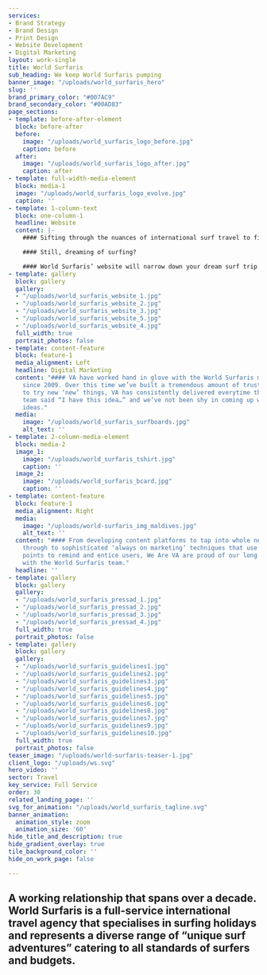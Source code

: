 ```yaml
---
services:
- Brand Strategy
- Brand Design
- Print Design
- Website Development
- Digital Marketing
layout: work-single
title: World Surfaris
sub_heading: We keep World Surfaris pumping
banner_image: "/uploads/world_surfaris_hero"
slug: ''
brand_primary_color: "#007AC9"
brand_secondary_color: "#00AD83"
page_sections:
- template: before-after-element
  block: before-after
  before:
    image: "/uploads/world_surfaris_logo_before.jpg"
    caption: before
  after:
    image: "/uploads/world_surfaris_logo_after.jpg"
    caption: after
- template: full-width-media-element
  block: media-1
  image: "/uploads/world_surfaris_logo_evolve.jpg"
  caption: ''
- template: 1-column-text
  block: one-column-1
  headline: Website
  content: |-
    #### Sifting through the nuances of international surf travel to find you dream wave in a world that expects instant pricing, lightning-fast loading and a visual feast for the eyes - you’ll need a team that understands data hierarchy, can integrate with third party API’s and know their Mentawais from their Maldives.

    #### Still, dreaming of surfing?

    #### World Surfaris’ website will narrow down your dream surf trip for you quickly, quietly and look damn fine doing it.
- template: gallery
  block: gallery
  gallery:
  - "/uploads/world_surfaris_website_1.jpg"
  - "/uploads/world_surfaris_website_2.jpg"
  - "/uploads/world_surfaris_website_3.jpg"
  - "/uploads/world_surfaris_website_5.jpg"
  - "/uploads/world_surfaris_website_4.jpg"
  full_width: true
  portrait_photos: false
- template: content-feature
  block: feature-1
  media_alignment: Left
  headline: Digital Marketing
  content: "#### VA have worked hand in glove with the World Surfaris marketing team
    since 2009. Over this time we’ve built a tremendous amount of trust. Always ready
    to try new ‘new’ things, VA has consistently delivered everytime the World Surfaris
    team said “I have this idea…” and we’ve not been shy in coming up with our own
    ideas."
  media:
    image: "/uploads/world_surfaris_surfboards.jpg"
    alt_text: ''
- template: 2-column-media-element
  block: media-2
  image_1:
    image: "/uploads/world_surfaris_tshirt.jpg"
    caption: ''
  image_2:
    image: "/uploads/world_surfaris_bcard.jpg"
    caption: ''
- template: content-feature
  block: feature-1
  media_alignment: Right
  media:
    image: "/uploads/world-surfaris_img_maldives.jpg"
    alt_text: ''
  content: "#### From developing content platforms to tap into whole new demographics
    through to sophisticated ‘always on marketing’ techniques that use multiple trigger
    points to remind and entice users, We Are VA are proud of our long standing friendship
    with the World Surfaris team."
  headline: ''
- template: gallery
  block: gallery
  gallery:
  - "/uploads/world_surfaris_pressad_1.jpg"
  - "/uploads/world_surfaris_pressad_2.jpg"
  - "/uploads/world_surfaris_pressad_3.jpg"
  - "/uploads/world_surfaris_pressad_4.jpg"
  full_width: true
  portrait_photos: false
- template: gallery
  block: gallery
  gallery:
  - "/uploads/world_surfaris_guidelines1.jpg"
  - "/uploads/world_surfaris_guidelines2.jpg"
  - "/uploads/world_surfaris_guidelines3.jpg"
  - "/uploads/world_surfaris_guidelines4.jpg"
  - "/uploads/world_surfaris_guidelines5.jpg"
  - "/uploads/world_surfaris_guidelines6.jpg"
  - "/uploads/world_surfaris_guidelines8.jpg"
  - "/uploads/world_surfaris_guidelines7.jpg"
  - "/uploads/world_surfaris_guidelines9.jpg"
  - "/uploads/world_surfaris_guidelines10.jpg"
  full_width: true
  portrait_photos: false
teaser_image: "/uploads/world-surfaris-teaser-1.jpg"
client_logo: "/uploads/ws.svg"
hero_video: ''
sector: Travel
key_service: Full Service
order: 30
related_landing_page: ''
svg_for_animation: "/uploads/world_surfaris_tagline.svg"
banner_animation:
  animation_style: zoom
  animation_size: '60'
hide_title_and_description: true
hide_gradient_overlay: true
tile_background_color: ''
hide_on_work_page: false

---
```

## A working relationship that spans over a decade. World Surfaris is a full-service international travel agency that specialises in surfing holidays and represents a diverse range of “unique surf adventures” catering to all standards of surfers and budgets.